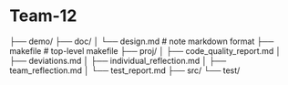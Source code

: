 # Team-12


├── demo/
├── doc/
│   └── design.md # note markdown format
├── makefile # top-level makefile
├── proj/
│   ├── code_quality_report.md
│   ├── deviations.md
│   ├── individual_reflection.md
│   ├── team_reflection.md
│   └── test_report.md
├── src/
└── test/
